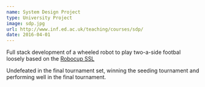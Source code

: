 ```yaml
---
name: System Design Project
type: University Project
image: sdp.jpg
url: http://www.inf.ed.ac.uk/teaching/courses/sdp/
date: 2016-04-01
---
```


Full stack development of a wheeled robot to play two-a-side footbal loosely based on the [Robocup SSL](https://en.wikipedia.org/wiki/RoboCup_Small_Size_League)

Undefeated in the final tournament set, winning the seeding tournament and performing well in the final tournament.

